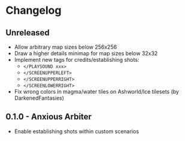 # Changelog

## Unreleased
  - Allow arbitrary map sizes below 256x256
  - Draw a higher details minimap for map sizes below 32x32
  - Implement new tags for credits/establishing shots:
    * `</PLAYSOUND xxx>`
    * `</SCREENUPPERLEFT>`
    * `</SCREENUPPERRIGHT>`
    * `</SCREENLOWERRIGHT>`
  - Fix wrong colors in magma/water tiles on Ashworld/Ice tilesets (by DarkenedFantasies)

## 0.1.0 - Anxious Arbiter
  - Enable establishing shots within custom scenarios
